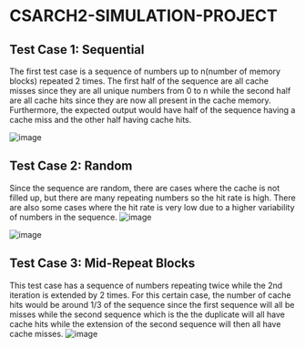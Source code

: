 # CSARCH2-SIMULATION-PROJECT
## Test Case 1: Sequential
The first test case is a sequence of numbers up to n(number of memory blocks) repeated 2 times.
The first half of the sequence are all cache misses since they are all unique numbers from 0 to n while the second half are all cache hits since they are now all present in the cache memory. Furthermore, the expected output would have half of the sequence having a cache miss and the other half having cache hits.

![image](https://github.com/Lustre69/CSARCH2-SIMULATION-PROJECT/assets/80824378/3bf979cc-a377-4ef2-a908-40ddea8656c1)

## Test Case 2: Random
Since the sequence are random, there are cases where the cache is not filled up, but there are many repeating numbers so the hit rate is high. There are also some cases where the hit rate is very low due to a higher variability of numbers in the sequence.
![image](https://github.com/Lustre69/CSARCH2-SIMULATION-PROJECT/assets/80824378/ef6aa4e2-b45a-43f6-8906-fce38665dcdb)

![image](https://github.com/Lustre69/CSARCH2-SIMULATION-PROJECT/assets/80824378/369d686e-716a-4965-9751-b23c719163a6)


## Test Case 3: Mid-Repeat Blocks
This test case has a sequence of numbers repeating twice while the 2nd iteration is extended by 2 times. For this certain case, the number of cache hits would be around 1/3 of the sequence since the first sequence will all be misses while the second sequence which is the the duplicate will all have cache hits while the extension of the second sequence will then all have cache misses.
![image](https://github.com/Lustre69/CSARCH2-SIMULATION-PROJECT/assets/80824378/0cac8a7f-6d7a-4717-be7a-c5d7278acd26)

